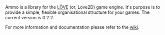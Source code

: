 Ammo is a library for the [LÖVE](http://love2d.org) (or, Love2D) game engine. It's purpose is to provide a simple, flexible organisational structure for your games. The current version is 0.2.2.

For more information and documentation please refer to the [wiki](https://github.com/BlackBulletIV/ammo/wiki).
